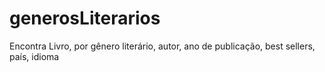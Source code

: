 # generosLiterarios
Encontra Livro, por gênero literário, autor, ano de publicação, best sellers, país, idioma
